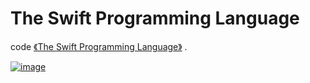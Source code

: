 # The Swift Programming Language

code [《The Swift Programming Language》](https://github.com/numbbbbb/the-swift-programming-language-in-chinese) .

[![image](http://img4.imgtn.bdimg.com/it/u=2937185276,3016795530&fm=21&gp=0.jpg)](https://github.com/numbbbbb/the-swift-programming-language-in-chinese)

